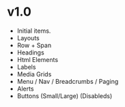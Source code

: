 # v1.0

- Initial items.
- Layouts
- Row + Span
- Headings
- Html Elements
- Labels
- Media Grids
- Menu / Nav / Breadcrumbs / Paging
- Alerts
- Buttons (Small/Large) (Disableds)